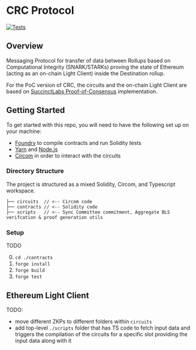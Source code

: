 # CRC Protocol

[![Tests](https://github.com/LimeChain/crc-protocol/actions/workflows/ci.yml/badge.svg?branch=main)](https://github.com/LimeChain/crc-protocol/actions/workflows/ci.yml)

## Overview

Messaging Protocol for transfer of data between Rollups based on Computational Integrity (SNARK/STARKs) proving the
state of Ethereum (acting as an on-chain Light Client) inside the Destination rollup.

For the PoC version of CRC, the circuits and the on-chain Light Client are based
on [SuccinctLabs Proof-of-Consensus](https://github.com/succinctlabs/eth-proof-of-consensus) implementation.

## Getting Started

To get started with this repo, you will need to have the following set up on your machine:

- [Foundry](https://github.com/foundry-rs/foundry) to compile contracts and run Solidity tests
- [Yarn](https://yarnpkg.com/) and [Node.js](https://nodejs.org/)
- [Circom](https://docs.circom.io/getting-started/installation/) in order to interact with the circuits

### Directory Structure

The project is structured as a mixed Solidity, Circom, and Typescript workspace.

```
├── circuits  // <-- Circom code
├── contracts // <-- Solidity code
├── scripts   // <-- Sync Committee commitment, Aggregate BLS verifcation & proof generation utils
```

### Setup

TODO

0. `cd ./contracts`
1. `forge install`
2. `forge build`
3. `forge test`

## Ethereum Light Client

TODO:

- move different ZKPs to different folders within `circuits`
- add top-level `./scripts` folder that has TS code to fetch input data and triggers the compilation of the circuits for
  a specific slot providing the input data along with it
